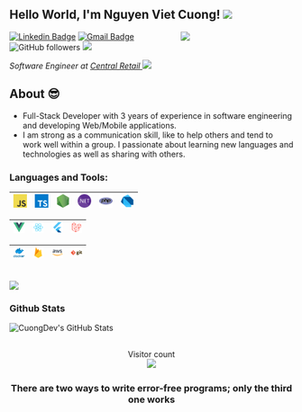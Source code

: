 <h2>Hello World, I'm Nguyen Viet Cuong! <img src="https://media.giphy.com/media/12oufCB0MyZ1Go/giphy.gif" width="50"></h2>

<img align='right' src='https://media.giphy.com/media/M9gbBd9nbDrOTu1Mqx/giphy.gif' width='200"'>
 
 [![Linkedin Badge](https://img.shields.io/badge/-VietCuong-blue?style=flat-square&logo=Linkedin&logoColor=white&link=https://www.linkedin.com/in/nguyenvietcuong23/)](https://www.linkedin.com/in/nguyenvietcuong23/) 
[![Gmail Badge](https://img.shields.io/badge/-Gmail-Red?style=flat-square&logo=Gmail&logoColor=red&color=d3d3d3&link=mailto:cuongnv230796@gmail.com)](mailto:cuongnv230796@gmail.com)
![GitHub followers](https://img.shields.io/github/followers/cuongnv-dev?label=Follow&style=social)
![](https://visitor-badge.glitch.me/badge?page_id=cuongnv-dev.cuongnv-dev)
<p><em>Software Engineer at  <a href="https://www.centralretail.com/">Central Retail  </a><img src="https://media.giphy.com/media/WUlplcMpOCEmTGBtBW/giphy.gif" width="30"> 
</em></p>

## About :sunglasses:
- Full-Stack Developer with 3 years of experience in software engineering and developing Web/Mobile applications.
- I am strong as a communication skill, like to help others and tend to work well within a group. I passionate about learning new languages and technologies as well as sharing with others.



### Languages and Tools:

  | <img src="https://raw.githubusercontent.com/github/explore/80688e429a7d4ef2fca1e82350fe8e3517d3494d/topics/javascript/javascript.png" alt="javascript" width="24"> | <img src="https://raw.githubusercontent.com/github/explore/80688e429a7d4ef2fca1e82350fe8e3517d3494d/topics/typescript/typescript.png" alt="typescript" width="24"> | <img src="https://raw.githubusercontent.com/github/explore/80688e429a7d4ef2fca1e82350fe8e3517d3494d/topics/nodejs/nodejs.png" alt="Nodejs" width="24">| <img src="https://raw.githubusercontent.com/github/explore/80688e429a7d4ef2fca1e82350fe8e3517d3494d/topics/dotnet/dotnet.png" alt=".Net" width="24"> | <img src="https://raw.githubusercontent.com/github/explore/80688e429a7d4ef2fca1e82350fe8e3517d3494d/topics/php/php.png" alt="PHP" width="24"> | <img src="https://raw.githubusercontent.com/github/explore/80688e429a7d4ef2fca1e82350fe8e3517d3494d/topics/dart/dart.png" alt="Dart" width="24">
|---|---|---|---|---|---|
    
   | <img height="20" src="https://raw.githubusercontent.com/github/explore/80688e429a7d4ef2fca1e82350fe8e3517d3494d/topics/vue/vue.png"> | <img height="20" src="https://raw.githubusercontent.com/github/explore/80688e429a7d4ef2fca1e82350fe8e3517d3494d/topics/react/react.png"> | <img height="20" src="https://raw.githubusercontent.com/github/explore/80688e429a7d4ef2fca1e82350fe8e3517d3494d/topics/flutter/flutter.png"> | <img height="20" src="https://raw.githubusercontent.com/github/explore/80688e429a7d4ef2fca1e82350fe8e3517d3494d/topics/laravel/laravel.png">
  |---|---|---|---|
  
  | <img height="20" src="https://raw.githubusercontent.com/github/explore/80688e429a7d4ef2fca1e82350fe8e3517d3494d/topics/docker/docker.png"> | <img height="20" src="https://raw.githubusercontent.com/github/explore/80688e429a7d4ef2fca1e82350fe8e3517d3494d/topics/firebase/firebase.png"> | <code><img height="20" src="https://raw.githubusercontent.com/github/explore/80688e429a7d4ef2fca1e82350fe8e3517d3494d/topics/aws/aws.png"> | <img height="20" src="https://raw.githubusercontent.com/github/explore/80688e429a7d4ef2fca1e82350fe8e3517d3494d/topics/git/git.png"> 
 |---|---|---|---|

<br/>

<a href="https://github.com/cuongnv-dev">
  <img align="center" src="https://github-readme-stats.vercel.app/api/top-langs/?username=cuongnv-dev&theme=radical" />
</a>


### Github Stats

<img src="https://github-readme-stats.vercel.app/api?username=cuongnv-dev&&show_icons=true&theme=radical&line_height=27&v=5" alt="CuongDev's GitHub Stats" />


##  
<p align="center"> 
  Visitor count<br>
  <img src="https://profile-counter.glitch.me/cuongnv-dev/count.svg" />
</p>


<div align="center">

### There are two ways to write error-free programs; only the third one works

</div>

